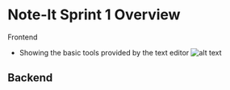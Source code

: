 # Note-It Sprint 1 Overview

Frontend
- Showing the basic tools provided by the text editor
![alt text](https://github.com/Praveena-H/SoftwareEngineering/blob/main/Demos/Frontend_Demo.gif "Frontend")

Backend
-

